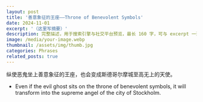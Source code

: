 ```yaml
---
layout: post
title: '善意象征的王座——Throne of Benevolent Symbols'
date: 2024-11-01
excerpt: '（这里写摘要）'
description: 完整描述，用于搜索引擎与社交平台预览，最长 160 字，可与 excerpt 一致
image: /media/your-image.webp
thumbnail: /assets/img/thumb.jpg
categories: Phrases
related_posts: true
---
```


纵使恶鬼坐上善意象征的王座，也会变成斯德哥尔摩城至高无上的天使。

- Even if the evil ghost sits on the throne of benevolent symbols, it will transform into the supreme angel of the city of Stockholm.